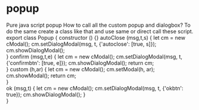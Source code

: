 # popup
Pure java script popup
How to call all the custom popup and dialogbox?
To do the same create a class like that and use same or direct call these script.
export class Popup  {
    constructor ()          {}
    autoClose   (msg,t,s)   {
        let cm = new cModal();
        cm.setDialogModal(msg, t, {'autoclose': [true, s]});
        cm.showDialogModal();           
    } 
    confirm     (msg,t,e)   {
        let cm = new cModal();
        cm.setDialogModal(msg, t, {'confirmbtn': [true, e]});
        cm.showDialogModal(); 
        return cm;           
    }
    custom      (h,ar)      {
        let cm = new cModal();
        cm.setModal(h, ar);
        cm.showModal();
        return cm;          
    }   
    ok          (msg,t)     {
        let cm = new cModal();
        cm.setDialogModal(msg, t, {'okbtn': true});
        cm.showDialogModal();
    }     
}
